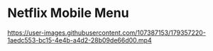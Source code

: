 # Netflix Mobile Menu 


https://user-images.githubusercontent.com/107387153/179357220-1aedc553-bc15-4e4b-a4d2-28b09de66d00.mp4

